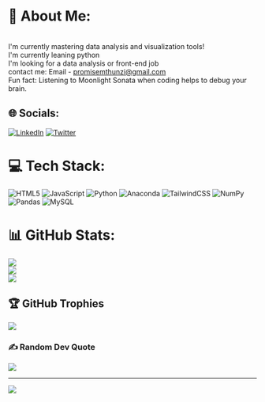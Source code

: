 # 💫 About Me:
<br>I'm currently mastering data analysis and visualization tools!<br>I'm currently leaning python<br>I'm looking for a data analysis or front-end job<br>contact me: Email - promisemthunzi@gmail.com<br>Fun fact: Listening to Moonlight Sonata when coding helps to debug your brain. <br>


## 🌐 Socials:
[![LinkedIn](https://img.shields.io/badge/LinkedIn-%230077B5.svg?logo=linkedin&logoColor=white)](https://linkedin.com/in/PromiseMthunzi) [![Twitter](https://img.shields.io/badge/Twitter-%231DA1F2.svg?logo=Twitter&logoColor=white)](https://twitter.com/KelvinKelechi) 

# 💻 Tech Stack:
![HTML5](https://img.shields.io/badge/html5-%23E34F26.svg?style=for-the-badge&logo=html5&logoColor=white) ![JavaScript](https://img.shields.io/badge/javascript-%23323330.svg?style=for-the-badge&logo=javascript&logoColor=%23F7DF1E) ![Python](https://img.shields.io/badge/python-3670A0?style=for-the-badge&logo=python&logoColor=ffdd54) ![Anaconda](https://img.shields.io/badge/Anaconda-%2344A833.svg?style=for-the-badge&logo=anaconda&logoColor=white) ![TailwindCSS](https://img.shields.io/badge/tailwindcss-%2338B2AC.svg?style=for-the-badge&logo=tailwind-css&logoColor=white) ![NumPy](https://img.shields.io/badge/numpy-%23013243.svg?style=for-the-badge&logo=numpy&logoColor=white) ![Pandas](https://img.shields.io/badge/pandas-%23150458.svg?style=for-the-badge&logo=pandas&logoColor=white) ![MySQL](https://img.shields.io/badge/mysql-%2300f.svg?style=for-the-badge&logo=mysql&logoColor=white)
# 📊 GitHub Stats:
![](https://github-readme-stats.vercel.app/api?username=PromiseMT&theme=dark&hide_border=false&include_all_commits=true&count_private=true)<br/>
![](https://github-readme-streak-stats.herokuapp.com/?user=PromiseMT&theme=dark&hide_border=false)<br/>
![](https://github-readme-stats.vercel.app/api/top-langs/?username=PromiseMT&theme=dark&hide_border=false&include_all_commits=true&count_private=true&layout=compact)

## 🏆 GitHub Trophies
![](https://github-profile-trophy.vercel.app/?username=PromiseMT&theme=radical&no-frame=false&no-bg=true&margin-w=4)

### ✍️ Random Dev Quote
![](https://quotes-github-readme.vercel.app/api?type=horizontal&theme=radical)


---
[![](https://visitcount.itsvg.in/api?id=PromiseMT&icon=0&color=0)](https://visitcount.itsvg.in)
